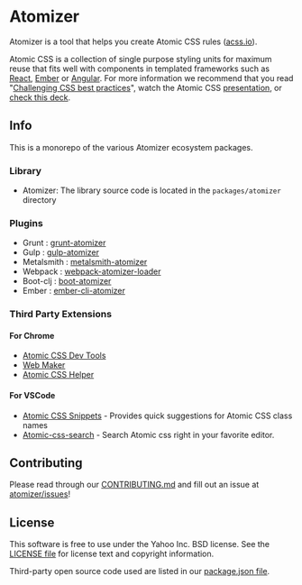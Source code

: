 # Atomizer

Atomizer is a tool that helps you create Atomic CSS rules ([acss.io](http://acss.io)).

Atomic CSS is a collection of single purpose styling units for maximum reuse that fits well with components in templated frameworks such as [React](https://github.com/facebook/react), [Ember](https://github.com/emberjs/ember.js/) or [Angular](https://github.com/angular/angular.js). For more information we recommend that you read "[Challenging CSS best practices](http://www.smashingmagazine.com/2013/10/21/challenging-css-best-practices-atomic-approach/)", watch the Atomic CSS [presentation](https://www.youtube.com/watch?v=ojj_-6Xiud4), or [check this deck](https://www.haikudeck.com/atomic-css-science-and-technology-presentation-dJ0xlFjhBQ).

## Info

This is a monorepo of the various Atomizer ecosystem packages.

### Library

* Atomizer: The library source code is located in the `packages/atomizer` directory

### Plugins

* Grunt      : [grunt-atomizer](https://github.com/acss-io/atomizer/tree/master/packages/grunt-atomizer)
* Gulp       : [gulp-atomizer](https://github.com/acss-io/gulp-atomizer)
* Metalsmith : [metalsmith-atomizer](https://github.com/tests-always-included/metalsmith-atomizer)
* Webpack    : [webpack-atomizer-loader](https://github.com/acss-io/atomizer/tree/master/packages/webpack-atomizer-loader)
* Boot-clj   : [boot-atomizer](https://github.com/azizzaeny/boot-atomizer)
* Ember      : [ember-cli-atomizer](https://github.com/nag5000/ember-cli-atomizer)

### Third Party Extensions

#### For Chrome

* [Atomic CSS Dev Tools](https://chrome.google.com/webstore/detail/atomic-css-devtools/dpkcndhnanpdlppppalhnhfbokhicdmi/related?hl=en)
* [Web Maker](https://chrome.google.com/webstore/detail/web-maker/lkfkkhfhhdkiemehlpkgjeojomhpccnh?hl=en)
* [Atomic CSS Helper](https://chrome.google.com/webstore/detail/atomic-css-helper/gpickgadladepnjlmaipnekafhpmangd?hl=en)

#### For VSCode

* [Atomic CSS Snippets](https://marketplace.visualstudio.com/items?itemName=acss-io.atomic-css-snippets) - Provides quick suggestions for Atomic CSS class names
* [Atomic-css-search](https://marketplace.visualstudio.com/items?itemName=ArvinH.atomic-css-search) - Search Atomic css right in your favorite editor.

## Contributing

Please read through our [CONTRIBUTING.md](https://github.com/acss-io/atomizer/blob/master/CONTRIBUTING.md) and fill out an issue at [atomizer/issues](https://github.com/acss-io/atomizer/issues/new)!

## License

This software is free to use under the Yahoo Inc. BSD license.
See the [LICENSE file][] for license text and copyright information.

[LICENSE file]: https://github.com/acss-io/atomizer/blob/master/LICENSE.md

Third-party open source code used are listed in our [package.json file]( https://github.com/acss-io/atomizer/blob/master/package.json).
